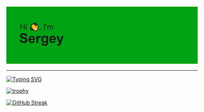 ![](https://github.com/AltairArs/AltairArs/blob/main/header.png)

---

[![Typing SVG](https://readme-typing-svg.herokuapp.com?font=Space+Mono&pause=1000&color=F7EC00&width=435&lines=computer+science+student)](https://git.io/typing-svg)

[![trophy](https://github-profile-trophy.vercel.app/?username=AltairArs)](https://github.com/ryo-ma/github-profile-trophy)

[![GitHub Streak](https://github-readme-streak-stats.herokuapp.com/?user=AltairArs)](https://git.io/streak-stats)
